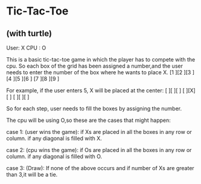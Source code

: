 # Tic-Tac-Toe
(with turtle)
----------------------------

User:  X
CPU :  O

This is a basic tic-tac-toe game in which the player has to compete with the cpu.
So each box of the grid has been assigned a number,and the user needs to enter the 
number of the box where he wants to place X.
[1 ][2 ][3 ]
[4 ][5 ][6 ]
[7 ][8 ][9 ]

For example, if the user enters 5, X will be placed at the center:
[ ][ ][ ]
[ ][X][ ]
[ ][ ][ ]
 
So for each step, user needs to fill the boxes by assigning the number.

The cpu will be using O,so these are the cases that might happen:

case 1:
(user wins the game): if Xs are placed in all the boxes in any row or column.
                      if any diagonal is filled with X.

case 2:
(cpu wins the game): if Os are placed in all the boxes in any row or column.
                      if any diagonal is filled with O.

case 3:
(Draw): If none of the above occurs and if number of Xs are greater than 3,it will be a tie.
